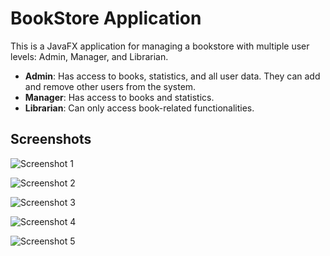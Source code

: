 # BookStore Application

This is a JavaFX application for managing a bookstore with multiple user levels: Admin, Manager, and Librarian.

- **Admin**: Has access to books, statistics, and all user data. They can add and remove other users from the system.
- **Manager**: Has access to books and statistics.
- **Librarian**: Can only access book-related functionalities.

## Screenshots

![Screenshot 1](https://github.com/AlvinKollcaku/BookStore/assets/142890850/79b8bf2a-20cf-4c18-97be-4a9667b3d8ff)

![Screenshot 2](https://github.com/AlvinKollcaku/BookStore/assets/142890850/e4dfe724-dae3-4636-bc30-ca3d715874e3)

![Screenshot 3](https://github.com/AlvinKollcaku/BookStore/assets/142890850/7c4a44ba-c652-4cb6-b659-fffaa458cd58)

![Screenshot 4](https://github.com/AlvinKollcaku/BookStore/assets/142890850/5adc8645-76ab-4fb1-85c9-2eb38e9eb95d)

![Screenshot 5](https://github.com/AlvinKollcaku/BookStore/assets/142890850/6e5cdd0a-45cf-47c7-a62c-eb9e94362e82)
